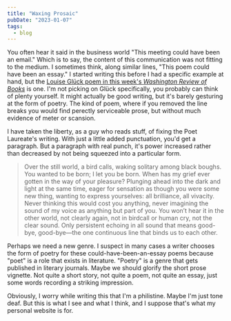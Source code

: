 ```yaml
---
title: "Waxing Prosaic"
pubDate: "2023-01-07"
tags:
  - blog
---
```


You often hear it said in the business world "This meeting could have been an email." Which is to say, the content of this communication was not fitting to the medium. I sometimes think, along similar lines, "This poem could have been an essay." I started writing this before I had a specific example at hand, but the [Louise Glück poem in this week's _Washington Review of Books_](https://www.washingreview.com/p/wrbjan-11-2022?utm_source=post-email-title&publication_id=725759&post_id=96002454&isFreemail=true&utm_medium=email) is one. I'm not picking on Glück specifically, you probably can think of plenty yourself. It might actually be good writing, but it's barely gesturing at the form of poetry. The kind of poem, where if you removed the line breaks you would find perectly serviceable prose, but without much evidence of meter or scansion.

I have taken the liberty, as a guy who reads stuff, of fixing the Poet Laureate's writing. With just a little added punctuation, you'd get a paragraph. But a paragraph with real punch, it's power increased rather than decreased by not being squeezed into a particular form.

> Over the still world, a bird calls, waking solitary among black boughs. You wanted to be born; I let you be born. When has my grief ever gotten in the way of your pleasure? Plunging ahead into the dark and light at the same time, eager for sensation as though you were some new thing, wanting to express yourselves: all brilliance, all vivacity. Never thinking this would cost you anything, never imagining the sound of my voice as anything but part of you. You won’t hear it in the other world, not clearly again, not in birdcall or human cry, not the clear sound. Only persistent echoing in all sound that means good-bye, good-bye—the one continuous line that binds us to each other.

Perhaps we need a new genre. I suspect in many cases a writer chooses the form of poetry for these could-have-been-an-essay poems because "poet" is a role that exists in literature. "Poetry" is a genre that gets published in literary journals. Maybe we should glorify the short prose vignette. Not quite a short story, not quite a poem, not quite an essay, just some words recording a striking impression.

Obviously, I worry while writing this that I'm a philistine. Maybe I'm just tone deaf. But this is what I see and what I think, and I suppose that's what my personal website is for.
